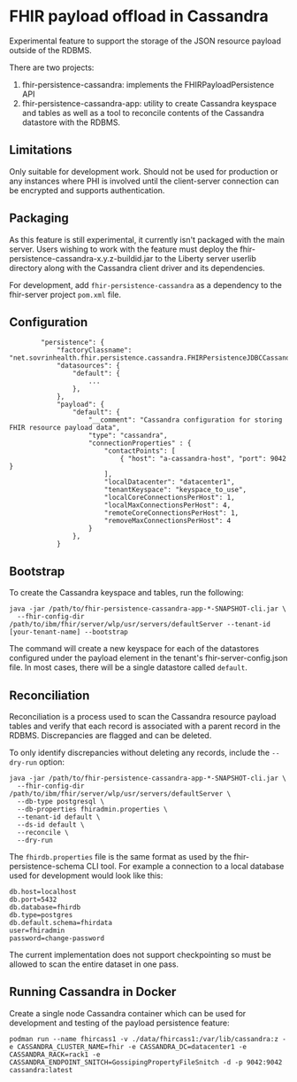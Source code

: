 # FHIR payload offload in Cassandra

Experimental feature to support the storage of the JSON resource payload outside of the RDBMS.

There are two projects:

1. fhir-persistence-cassandra: implements the FHIRPayloadPersistence API
2. fhir-persistence-cassandra-app: utility to create Cassandra keyspace and tables as well as a tool to reconcile contents of the Cassandra datastore with the RDBMS.

## Limitations

Only suitable for development work. Should not be used for production or any instances
where PHI is involved until the client-server connection can be encrypted and supports
authentication.

## Packaging

As this feature is still experimental, it currently isn't packaged with the main server. Users
wishing to work with the feature must deploy the fhir-persistence-cassandra-x.y.z-buildid.jar
to the Liberty server userlib directory along with the Cassandra client driver and its
dependencies.

For development, add `fhir-persistence-cassandra` as a dependency to the fhir-server project `pom.xml`
file.

## Configuration

```
        "persistence": {
            "factoryClassname": "net.sovrinhealth.fhir.persistence.cassandra.FHIRPersistenceJDBCCassandraFactory",
            "datasources": {
                "default": {
                    ...
                },
            },
            "payload": {
                "default": {
                    "__comment": "Cassandra configuration for storing FHIR resource payload data",
                    "type": "cassandra",
                    "connectionProperties" : {
                        "contactPoints": [
                            { "host": "a-cassandra-host", "port": 9042 }
                        ],
                        "localDatacenter": "datacenter1",
                        "tenantKeyspace": "keyspace_to_use",
                        "localCoreConnectionsPerHost": 1,
                        "localMaxConnectionsPerHost": 4,
                        "remoteCoreConnectionsPerHost": 1,
                        "removeMaxConnectionsPerHost": 4
                    }
                },
            }
```

## Bootstrap

To create the Cassandra keyspace and tables, run the following:

```
java -jar /path/to/fhir-persistence-cassandra-app-*-SNAPSHOT-cli.jar \
  --fhir-config-dir /path/to/ibm/fhir/server/wlp/usr/servers/defaultServer --tenant-id [your-tenant-name] --bootstrap
```

The command will create a new keyspace for each of the datastores configured under the payload element in the tenant's
fhir-server-config.json file. In most cases, there will be a single datastore called `default`.

## Reconciliation

Reconciliation is a process used to scan the Cassandra resource payload tables and verify that each record is associated
with a parent record in the RDBMS. Discrepancies are flagged and can be deleted.

To only identify discrepancies without deleting any records, include the `--dry-run` option:

```
java -jar /path/to/fhir-persistence-cassandra-app-*-SNAPSHOT-cli.jar \
  --fhir-config-dir /path/to/ibm/fhir/server/wlp/usr/servers/defaultServer \
  --db-type postgresql \
  --db-properties fhiradmin.properties \
  --tenant-id default \
  --ds-id default \
  --reconcile \
  --dry-run
```

The `fhirdb.properties` file is the same format as used by the fhir-persistence-schema CLI tool. For example
a connection to a local database used for development would look like this:

```
db.host=localhost
db.port=5432
db.database=fhirdb
db.type=postgres
db.default.schema=fhirdata
user=fhiradmin
password=change-password
```

The current implementation does not support checkpointing so must be allowed to scan the entire dataset in one pass.

## Running Cassandra in Docker

Create a single node Cassandra container which can be used for development and testing of the payload persistence feature:

```
podman run --name fhircass1 -v ./data/fhircass1:/var/lib/cassandra:z -e CASSANDRA_CLUSTER_NAME=fhir -e CASSANDRA_DC=datacenter1 -e CASSANDRA_RACK=rack1 -e CASSANDRA_ENDPOINT_SNITCH=GossipingPropertyFileSnitch -d -p 9042:9042 cassandra:latest
```
